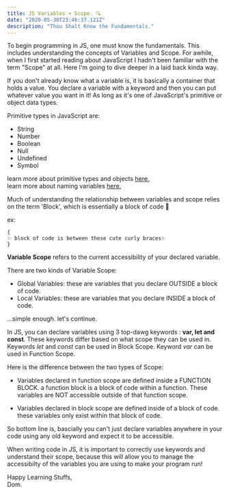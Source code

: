 ```yaml
---
title: JS Variables + Scope. 🔍 
date: "2020-05-30T23:46:37.121Z"
description: "Thou Shalt Know the Fundamentals."
---
```


To begin programming in JS, one must know the fundamentals. This includes understanding the concepts of Variables and Scope. For awhile, when I first started reading about JavaScript I hadn't been familiar with the term "Scope" at all. Here I'm going to dive deeper in a laid back kinda way.

If you don't already know what a variable is, it is basically a container that holds a value. You declare a variable with a keyword and then you can put whatever value you want in it! As long as it's one of JavaScript's primitive or object data types.

Primitive types in JavaScript are:
* String
* Number
* Boolean
* Null
* Undefined
* Symbol

learn more about primitive types and objects [here.](https://javascript.info/types)
<br>
learn more about naming variables [here.](https://javascript.info/variables)

Much of understanding the relationship between variables and scope relies on the term 'Block', which is essentially a block of code 🥰

ex:
```
{
✨ block of code is between these cute curly braces✨
}
```

**Variable Scope** refers to the current accessibility of your declared variable. 

There are two kinds of Variable Scope:
* Global Variables: these are variables that you declare OUTSIDE a block of code.
* Local Variables: these are variables that you declare INSIDE a block of code.

...simple enough. let's continue.

In JS, you can declare variables using 3 top-dawg keywords : **var, let and const**. 
These keywords differ based on what scope they can be used in.
Keywords *let* and *const* can be used in Block Scope.
Keyword *var* can be used in Function Scope.

Here is the difference between the two types of Scope:

* Variables declared in function scope are defined inside a FUNCTION BLOCK.
a function block is a block of code within a function. These variables are NOT accessible outside of that function scope.

* Variables declared in block scope are defined inside of a block of code. these variables only exist within that block of code.

So bottom line is, bascially you can't just declare variables anywhere in your code using any old keyword and expect it to be accessible.

When writing code in JS, it is important to correctly use keywords and understand their scope, because this will allow you to manage the accessibilty of the variables you are using to make your program run!

Happy Learning Stuffs,
<br>
Dom.
